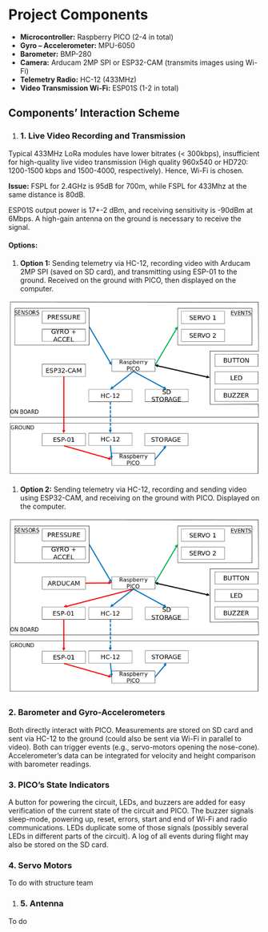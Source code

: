 ﻿# **Project Components**
- **Microcontroller:** Raspberry PICO (2-4 in total)
- **Gyro – Accelerometer:** MPU-6050
- **Barometer:** BMP-280
- **Camera:** Arducam 2MP SPI or ESP32-CAM (transmits images using Wi-Fi)
- **Telemetry Radio:** HC-12 (433MHz)
- **Video Transmission Wi-Fi:** ESP01S (1-2 in total)
## **Components’ Interaction Scheme**
1. ### **1. Live Video Recording and Transmission**
Typical 433MHz LoRa modules have lower bitrates (< 300kbps), insufficient for high-quality live video transmission (High quality 960x540 or HD720: 1200-1500 kbps and 1500-4000, respectively). Hence, Wi-Fi is chosen.

**Issue:** FSPL for 2.4GHz is 95dB for 700m, while FSPL for 433Mhz at the same distance is 80dB.

ESP01S output power is 17+-2 dBm, and receiving sensitivity is -90dBm at 6Mbps. A high-gain antenna on the ground is necessary to receive the signal.
#### **Options:**
1. **Option 1:** Sending telemetry via HC-12, recording video with Arducam 2MP SPI (saved on SD card), and transmitting using ESP-01 to the ground. Received on the ground with PICO, then displayed on the computer.

![](/images/comp1.png)

1. **Option 2:** Sending telemetry via HC-12, recording and sending video using ESP32-CAM, and receiving on the ground with PICO. Displayed on the computer.

![](/images/comp2.png)

### **2. Barometer and Gyro-Accelerometers**
Both directly interact with PICO. Measurements are stored on SD card and sent via HC-12 to the ground (could also be sent via Wi-Fi in parallel to video). Both can trigger events (e.g., servo-motors opening the nose-cone). Accelerometer’s data can be integrated for velocity and height comparison with barometer readings.
### **3. PICO’s State Indicators**
A button for powering the circuit, LEDs, and buzzers are added for easy verification of the current state of the circuit and PICO. The buzzer signals sleep-mode, powering up, reset, errors, start and end of Wi-Fi and radio communications. LEDs duplicate some of those signals (possibly several LEDs in different parts of the circuit). A log of all events during flight may also be stored on the SD card.


### **4. Servo Motors**
To do with structure team
1. ### **5. Antenna**
To do

